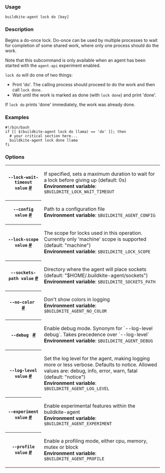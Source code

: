<!--
  _____   ____    _   _  ____ _______   ______ _____ _____ _______
 |  __ \ / __ \  | \ | |/ __ \__   __| |  ____|  __ \_   _|__   __|
 | |  | | |  | | |  \| | |  | | | |    | |__  | |  | || |    | |
 | |  | | |  | | | . ` | |  | | | |    |  __| | |  | || |    | |
 | |__| | |__| | | |\  | |__| | | |    | |____| |__| || |_   | |
 |_____/ \____/  |_| \_|\____/  |_|    |______|_____/_____|  |_|

This file is auto-generated by scripts/update-agent-help.sh, please update the
agent CLI help in https://github.com/buildkite/agent and run the generation
script.

-->

### Usage

`buildkite-agent lock do [key]`

### Description
Begins a do-once lock. Do-once can be used by multiple processes to
wait for completion of some shared work, where only one process should do
the work.

Note that this subcommand is only available when an agent has been started
with the `agent-api` experiment enabled.

`lock do` will do one of two things:

- Print &#39;do&#39;. The calling process should proceed to do the work and then
call `lock done`.
- Wait until the work is marked as done (with `lock done`) and print &#39;done&#39;.

If `lock do` prints &#39;done&#39; immediately, the work was already done.

### Examples

```shell
#!/bin/bash
if [[ $(buildkite-agent lock do llama) == 'do' ]]; then
  # your critical section here...
  buildkite-agent lock done llama
fi
```

### Options

<!-- vale off -->

<table class="Docs__attribute__table">
<tr id="lock-wait-timeout"><th><code>--lock-wait-timeout value</code> <a class="Docs__attribute__link" href="#lock-wait-timeout">#</a></th><td><p>If specified, sets a maximum duration to wait for a lock before giving up (default: 0s)<br /><strong>Environment variable</strong>: <code>$BUILDKITE_LOCK_WAIT_TIMEOUT</code></p></td></tr>
<tr id="config"><th><code>--config value</code> <a class="Docs__attribute__link" href="#config">#</a></th><td><p>Path to a configuration file<br /><strong>Environment variable</strong>: <code>$BUILDKITE_AGENT_CONFIG</code></p></td></tr>
<tr id="lock-scope"><th><code>--lock-scope value</code> <a class="Docs__attribute__link" href="#lock-scope">#</a></th><td><p>The scope for locks used in this operation. Currently only 'machine' scope is supported (default: "machine")<br /><strong>Environment variable</strong>: <code>$BUILDKITE_LOCK_SCOPE</code></p></td></tr>
<tr id="sockets-path"><th><code>--sockets-path value</code> <a class="Docs__attribute__link" href="#sockets-path">#</a></th><td><p>Directory where the agent will place sockets (default: "$HOME/.buildkite-agent/sockets")<br /><strong>Environment variable</strong>: <code>$BUILDKITE_SOCKETS_PATH</code></p></td></tr>
<tr id="no-color"><th><code>--no-color </code> <a class="Docs__attribute__link" href="#no-color">#</a></th><td><p>Don't show colors in logging<br /><strong>Environment variable</strong>: <code>$BUILDKITE_AGENT_NO_COLOR</code></p></td></tr>
<tr id="debug"><th><code>--debug </code> <a class="Docs__attribute__link" href="#debug">#</a></th><td><p>Enable debug mode. Synonym for `--log-level debug`. Takes precedence over `--log-level`<br /><strong>Environment variable</strong>: <code>$BUILDKITE_AGENT_DEBUG</code></p></td></tr>
<tr id="log-level"><th><code>--log-level value</code> <a class="Docs__attribute__link" href="#log-level">#</a></th><td><p>Set the log level for the agent, making logging more or less verbose. Defaults to notice. Allowed values are: debug, info, error, warn, fatal (default: "notice")<br /><strong>Environment variable</strong>: <code>$BUILDKITE_AGENT_LOG_LEVEL</code></p></td></tr>
<tr id="experiment"><th><code>--experiment value</code> <a class="Docs__attribute__link" href="#experiment">#</a></th><td><p>Enable experimental features within the buildkite-agent<br /><strong>Environment variable</strong>: <code>$BUILDKITE_AGENT_EXPERIMENT</code></p></td></tr>
<tr id="profile"><th><code>--profile value</code> <a class="Docs__attribute__link" href="#profile">#</a></th><td><p>Enable a profiling mode, either cpu, memory, mutex or block<br /><strong>Environment variable</strong>: <code>$BUILDKITE_AGENT_PROFILE</code></p></td></tr>
</table>

<!-- vale on -->
